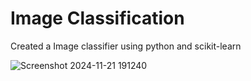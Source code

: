 # Image Classification

Created a Image classifier using python and scikit-learn

![Screenshot 2024-11-21 191240](https://github.com/user-attachments/assets/a664f760-e6b4-469a-be05-c502dad0653a)
